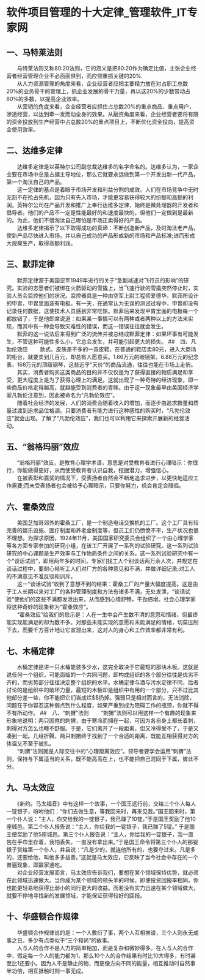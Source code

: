 # 软件项目管理的十大定律_管理软件_IT专家网

## 一、马特莱法则

　　马特莱法则又称80∶20法则，它的涵义是把80∶20作为确定比值，主张企业经营者经营管理企业不必面面俱到，而应侧重抓关键的20%.
<br>　　从人力资源管理的角度来看，企业经营者应把主要精力放在对占职工总数20%的业务骨干的管理上，抓企业发展的骨干力量，再以这20%的少数带动占80%的多数，以提高企业效率。
<br>　　从营销的角度来看，企业经营者应抓住占总数20%的重点商品、重点用户，渗透经营，以达到牵一发而动全身的效果。从融资角度来看，企业经营者要将有限的资金投放到生产经营中占总数20%的重点项目上，不断优化资金投向，提高资金使用效率。

## 二、达维多定律

　　达维多定律是以英特尔公司副总裁达维多的名字命名的。达维多认为，一家企业要在市场中总是占据主导地位，那么它就要永远做到第一个开发出新一代产品，第一个淘汰自己的产品。
<br>　　这一定律的基点是着眼于市场开发和利益分割的成效。人们在市场竞争中无时无刻不在抢占先机，因为只有先入市场，才能更容易获得较大的份额和高额的利润。英特尔公司在产品开发和推广上奉行达维多定律，始终是微处理器的开发者和倡导者。他们的产品不一定是性能最好的和速度最快的，但他们一定做到是最新的。为此，他们不惜淘汰自己哪怕是市场正卖得好的产品。
<br>　　达维多定律揭示了以下取得成功的真谛：不断创造新产品，及时淘汰老产品，使新产品尽快进入市场，并以自己成功的产品形成新的市场和产品标准;进而形成大规模生产，取得高额利润。

## 三、默菲定律

　　默菲定律源于美国空军1949年进行的关于“急剧减速对飞行员的影响”的研究。实验的志愿者们被绑在火箭驱动的雪撬上，当飞速行驶的雪撬突然停止时，实验人员会监控他们的状况。监控器具是一种由空军上尉工程师爱德华。默菲所设计的甲胄，甲胄里面装有电极。有一天，在通常认为无误的测试过程中，甲胄却没有记录任何数据，这使技术人员感到非常吃惊。默菲后来发现甲胄里面的电极每一个都放错了，于是他即席说道：如果某一事情可以有两种或者两种以上的方法来实现，而其中有一种会导致灾难性的错误，而这一错误往往就会发生。
<br>　　默菲的这一说法后来得到广泛的流传并被总结成默菲定律：如果坏事有可能发生，不管这种可能性多么小，它总会发生，并可能引起更大的损失。
##　四、凡勃伦效应
　　款式、皮质差不多的一双皮鞋，在普通的鞋店卖80元，进入大商场的柜台，就要卖到几百元，却总有人愿意买。1.66万元的眼镜架、6.88万元的纪念表、168万元的顶级钢琴，这些近乎“天价”的商品流通，往往也能在市场上走俏。
<br>　　其实，消费者购买这类商品的目的并不仅仅是为了获得直接的物质满足和享受，更大程度上是为了获得心理上的满足。这就出现了一种奇特的经济现象，即一些商品价格定得越高，就越能受到消费者的青睐。由于这一现象最早由美国经济学家凡勃伦注意到，因此被命名为“凡勃伦效应”。
<br>　　随着社会经济的发展，人们的消费会随着收入的增加，而逐步由追求数量和质量过渡到追求品位格调。只要消费者有能力进行这种感性的购买时，“凡勃伦效应”就会出现。了解了“凡勃伦效应”，我们也可以利用它来探索开展新的经营活动。

## 五、“翁格玛丽”效应

　　“翁格玛丽”效应，是教育心理学术语，意思是对受教育者进行心理暗示：你很行，你能做得更好，从而使受教育者认识自我，挖掘潜力，增强信心。
<br>　　在被表彰和嘉奖的情况下，受表扬者自然会不断地追求进步，以更快地适应工作需要;而未受表扬者也会被给予心理暗示，只要你努力，机会肯定会降临。

## 六、霍桑效应

　　美国芝加哥郊外的霍桑工厂，是一个制造电话交换机的工厂。这个工厂具有较完善的娱乐设施、医疗制度和养老金制度等，但员工们仍愤愤不平，生产状况也很不理想。为探求原因，1924年11月，美国国家研究委员会组织了一个由心理学家等各方面专家参加的研究小组，在该工厂开展了一系列的试验研究。这一系列试验研究的中心课题是生产效率与工作物质条件之间的关系。这一系列试验研究中有一个“谈话试验”，即用两年多的时间，专家们找工人个别谈话两万余人次，并规定在谈话过程中，要耐心倾听工人们对厂方的各种意见和不满，并做详细记录;对工人的不满意见不准反驳和训斥。
<br>　　这一“谈话试验”收到了意想不到的结果：霍桑工厂的产量大幅度提高。这是由于工人长期以来对工厂的各种管理制度和方法有诸多不满，无处发泄，“谈话试验”使他们的这些不满都发泄出来，从而感到心情舒畅，干劲倍增。社会心理学家将这种奇妙的现象称为“霍桑效应”。
<br>　　“霍桑效应”给我们的启示是：人在一生中会产生数不清的意愿和情绪，但最终能实现能满足的却为数不多。对那些未能实现的意愿和未能满足的情绪，切莫压制下去，而要千方百计地让它宣泄出来，这对人的身心和工作效率都非常有利。

## 七、木桶定律
　　水桶定律是讲一只水桶能装多少水，这完全取决于它最短的那块木板。这就是说任何一个组织，可能面临的一个共同问题，即构成组织的各个部分往往是优劣不齐的，而劣势部分往往决定整个组织的水平。水桶定律与酒与污水定律不同，后者讨论的是组织中的破坏力量，最短的木板却是组织中有用的一个部分，只不过比其他部分差一些，你不能把它们当成烂$$扔掉。强弱只是相对而言的，无法消除，问题在于你容忍这种弱点到什么程度，如果严重到成为阻碍工作的瓶颈，你就不得不有所动作。
##　八、“刺猬”法则
　　“刺猬”法则可以用这样一个有趣的现象来形象地说明：两只困倦的刺猬，由于寒冷而拥在一起，可因为各自身上都长着刺，刺得对方怎么也睡不舒服。于是，它们离开了一段距离，但又冷得受不了，于是又凑到一起。几经折腾，两只刺猬终于找到了一个合适的距离，既能互相获得对方的体温又不至于被扎。
<br>　　“刺猬”法则就是人际交往中的“心理距离效应”。领导者要学会运用“刺猬”法则，保持与下属适当的关系，既不能高高在上，也不能把自己混同于下属，彼此不分。

## 九、马太效应

　　《新约。马太福音》中有这样一个故事，一个国王远行前，交给三个仆人每人一锭银子，吩咐他们：“你们去做生意，等我回来时，再来见我。”国王回来时，第一个仆人说：“主人，你交给我的一锭银子，我已赚了10锭。”于是国王奖励了他10座城邑。第二个仆人报告说：“主人，你给我的一锭银子，我已赚了5锭。” 于是国王便奖励了他5座城邑。第三个仆人报告说：“主人，你给我的一锭银子，我一直包在手巾里存着，我怕丢失，一直没有拿出来。”于是国王命令将第三个仆人的那锭银子赏给第一个仆人，并且说：“凡是少的，就连他所有的，也要夺过来。凡是多的，还要给他，叫他多多益善。”这就是马太效应，它反映了当今社会中存在的一个普遍现象，即赢家通吃。
<br>　　对企业经营发展而言，马太效应告诉我们，要想在某个领域保持优势，就必须在此领域迅速做大。当你成为某个领域的领头羊的时候，即便投资回报率相同，你也能更轻易地获得比弱小的同行更大的收益。而若没有实力迅速在某个领域做大，就要不停地寻找新的发展领域，才能保证获得较好的回报。

## 十、华盛顿合作规律

　　华盛顿合作规律说的是：一个人敷衍了事，两个人互相推诿，三个人则永无成事之日。多少有点类似于“三个和尚”的故事。
<br>　　人与人的合作不是人力的简单相加，而是复杂和微妙得多。在人与人的合作中，假定每一个人的能力都为1，那么10个人的合作结果有时比10大得多，有时甚至比1还要小。因为人不是静止的物，而更像方向不同的能量，相互推动时自然事半功倍，相互抵触时则一事无成。
